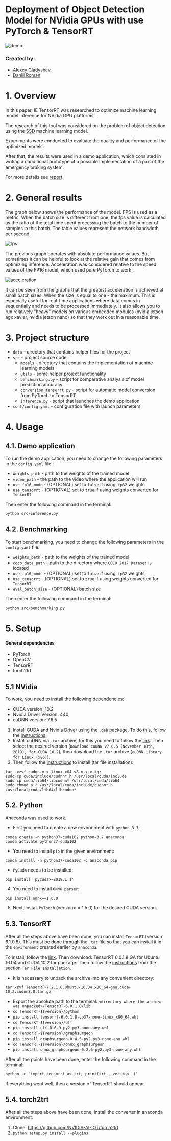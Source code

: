 # Deployment of Object Detection Model for NVidia GPUs with use PyTorch & TensorRT

![demo](3rdparty/demo/app_demo.gif)

### Created by:

- [Alexey Gladyshev](https://github.com/KJlaccHoeUM9l)
- [Daniil Roman](https://github.com/DaniilRoman)


# 1. Overview

In this paper, IE TensorRT was researched to optimize machine
learning model inference for NVidia GPU platforms. 

The research of this tool was considered on the problem of object
detection using the
[SSD](https://github.com/NVIDIA/DeepLearningExamples/tree/master/PyTorch/Detection/SSD)
machine learning model. 

Experiments were conducted to evaluate the quality and performance
of the optimized models.

After that, the results were used in a demo application, which
consisted in writing a conditional prototype of a possible
implementation of a part of the emergency braking system.

For more details see [report](3rdparty/DL%20Huawei%20Contest%20Report%20(Gladyshev,%20Roman)%20v1.2.pdf).


# 2. General results

The graph below shows the performance of the model.
FPS is used as a metric. When the batch size is different from one,
the fps value is calculated as the ratio of the total time spent
processing the batch to the number of samples in this batch.
The table values represent the network bandwidth per second.

![fps](3rdparty/pictures/Model_performance_per_sample_(fps).png)

The previous graph operates with absolute performance values. 
But sometimes it can be helpful to look at the relative gain that comes from optimizing inference. Acceleration was considered relative to the speed values of the FP16 model, which used pure PyTorch to work.

![acceleration](3rdparty/pictures/Inference_acceleration.png)

It can be seen from the graphs that the greatest acceleration is
achieved at small batch sizes. When the size is equal to 
one - the maximum. This is especially useful for real-time
applications where data comes in sequentially and needs to be
processed immediately. It also allows you to run relatively
"heavy" models on various embedded modules
(nvidia jetson agx xavier, nvidia jetson nano)
so that they work out in a reasonable time.


# 3. Project structure
- `data` - directory that contains helper files for the project
- `src` - project source code
    - `models` - directory that contains the implementation of machine 
    learning models 
    - `utils` - some helper project functionality
    - `benchmarking.py` - script for comparative analysis of model
     prediction accuracy 
    - `conversion_tensorrt.py` - script for automatic model
     conversion from PyTorch to TensorRT 
    - `inference.py` - script that launches the demo application 
- `conf/config.yaml` - configuration file with launch parameters 

# 4. Usage
## 4.1. Demo application
To run the demo application, you need to change the following
parameters in the `config.yaml` file :
- `weights_path` - path to the weights of the trained model 
- `video_path` - the path to the video where the application will run 
- `use_fp16_mode` - (OPTIONAL) set to `false` if using` fp32` weights
- `use_tensorrt` - (OPTIONAL) set to `true` if using weights
converted for` TensorRT` 

Then enter the following command in the terminal:
```shell script
python src/inference.py
```

## 4.2. Benchmarking
To start benchmarking, you need to change the following parameters
in the `config.yaml` file: 
- `weights_path` - path to the weights of the trained model 
- `coco_data_path` - path to the directory where `COCO 2017 Dataset`
is located
- `use_fp16_mode` - (OPTIONAL) set to `false` if using` fp32` weights
- `use_tensorrt` - (OPTIONAL) set to `true` if using weights
converted for` TensorRT`
- `eval_batch_size` - (OPTIONAL) batch size

Then enter the following command in the terminal:
```shell script
python src/benchmarking.py
```

# 5. Setup

#### General dependencies
- PyTorch
- OpenCV
- TensorRT
- torch2trt

## 5.1 NVidia
To work, you need to install the following dependencies:
- СUDA version: 10.2
- Nvidia Driver Version: 440
- cuDNN version: 7.6.5
1) Install CUDA and Nvidia Driver using the `.deb` package.
To do this, follow the [instructions](https://developer.nvidia.com/cuda-10.2-download-archive?target_os=Linux&target_arch=x86_64&target_distro=Ubuntu&target_version=1604&target_type=deblocal).
2) Install cuDNN via `.tar` archive, for this you need to follow the [link](https://developer.nvidia.com/rdp/cudnn-archive).
Then select the desired version (`Download cuDNN v7.6.5 (November 18th, 2019),
for CUDA 10.2`), then download the `.tar` archive  (`cuDNN Library for Linux (x86)`).
3) Then follow the [instructions](https://docs.nvidia.com/deeplearning/cudnn/install-guide/index.html)
to install (tar file installation): 
```shell script
tar -xzvf cudnn-x.x-linux-x64-v8.x.x.x.tgz
sudo cp cuda/include/cudnn*.h /usr/local/cuda/include
sudo cp cuda/lib64/libcudnn* /usr/local/cuda/lib64
sudo chmod a+r /usr/local/cuda/include/cudnn*.h /usr/local/cuda/lib64/libcudnn*
```

## 5.2. Python
Anaconda was used to work. 
- First you need to create a new environment with `python 3.7`:
```shell script
conda create -n python37-cuda102 python=3.7 anaconda
conda activate python37-cuda102
```
- You need to install `pip` in the given environment: 
```shell script
conda install -n python37-cuda102 -c anaconda pip
```
- `PyCuda` needs to be installed: 
```shell script
pip install 'pycuda>=2019.1.1'
```
4) You need to install `ONNX parser`:
```shell script
pip install onnx==1.6.0
```
5) Next, install `PyTorch` (version> = 1.5.0) for the desired CUDA version. 

## 5.3. TensorRT
After all the steps above have been done, you can install 
`TensorRT` (version 6.1.0.8).
This must be done through the `.tar` file so that you can install
it in the `environment` created earlier by `anaconda`. 

To install, follow the [link](https://developer.nvidia.com/nvidia-tensorrt-6x-download).
Then download: TensorRT 6.0.1.8 GA for Ubuntu 16.04 and CUDA 10.2 tar package.
Then follow the [instructions](https://docs.nvidia.com/deeplearning/tensorrt/install-guide/index.html#installing-tar)
from the section `Tar File Installation`.

- It is necessary to unpack the archive into any convenient directory:
```shell script
tar xzvf TensorRT-7.2.1.6.Ubuntu-16.04.x86_64-gnu.cuda-10.2.cudnn8.0.tar.gz
``` 
- Export the absolute path to the terminal:
`<directory where the archive was unpacked>/TensorRT-6.0.1.8/lib`
- `cd TensorRT-${version}/python`
- `pip install tensorrt-6.0.1.8-cp37-none-linux_x86_64.whl`
- `cd TensorRT-${version}/uff`
- `pip install uff-0.6.9-py2.py3-none-any.whl`
- `cd TensorRT-${version}/graphsurgeon`
- `pip install graphsurgeon-0.4.5-py2.py3-none-any.whl`
- `cd TensorRT-${version}/onnx_graphsurgeon`
- `pip install onnx_graphsurgeon-0.2.6-py2.py3-none-any.whl`

After all the points have been done, enter the following command in the terminal: 
```shell script
python -c "import tensorrt as trt; print(trt.__version__)"
```
If everything went well, then a version of TensorRT should appear. 

## 5.4. torch2trt
After all the steps above have been done, install the converter in
anaconda environment: 

1) Clone: https://github.com/NVIDIA-AI-IOT/torch2trt
2) `python setup.py install --plugins`
